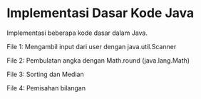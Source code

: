 # Implementasi Dasar Kode Java

Implementasi beberapa kode dasar dalam Java.

File 1: Mengambil input dari user dengan java.util.Scanner

File 2: Pembulatan angka dengan Math.round (java.lang.Math)

File 3: Sorting dan Median

File 4: Pemisahan bilangan
